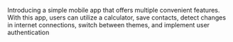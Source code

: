 Introducing a simple mobile app that offers multiple convenient features. With this app,
users can utilize a calculator, save contacts, detect changes in internet connections,
switch between themes, and implement user authentication
